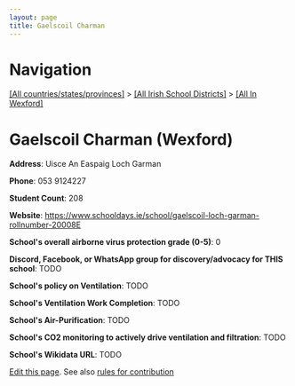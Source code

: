 ```yaml
---
layout: page
title: Gaelscoil Charman
---
```

# Navigation

[[All countries/states/provinces]](../../..) > [[All Irish School Districts]](../..) > [[All In Wexford]](..)

# Gaelscoil Charman (Wexford)

**Address**: Uisce An Easpaig Loch Garman

**Phone**: 053 9124227

**Student Count**: 208

**Website**: <https://www.schooldays.ie/school/gaelscoil-loch-garman-rollnumber-20008E>

**School's overall airborne virus protection grade (0-5)**: 0

**Discord, Facebook, or WhatsApp group for discovery/advocacy for THIS school**: TODO

**School's policy on Ventilation**: TODO

**School's Ventilation Work Completion**: TODO

**School's Air-Purification**: TODO

**School's CO2 monitoring to actively drive ventilation and filtration**: TODO

**School's Wikidata URL**: TODO


[Edit this page](https://github.com/ventilate-schools/Ireland/edit/main/./Wexford/Gaelscoil_Charman.md). See also [rules for contribution](../../../contribution-rules/)